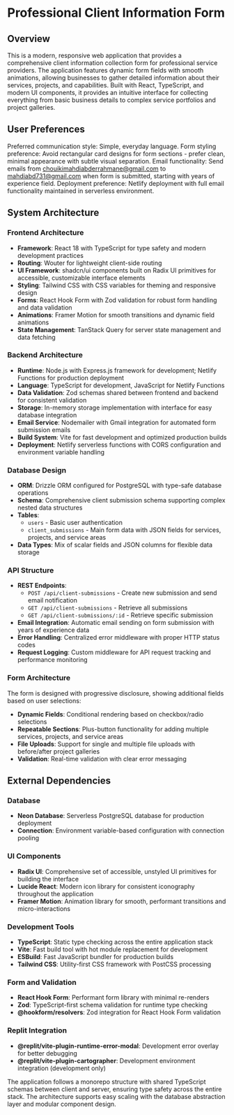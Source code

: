 # Professional Client Information Form

## Overview

This is a modern, responsive web application that provides a comprehensive client information collection form for professional service providers. The application features dynamic form fields with smooth animations, allowing businesses to gather detailed information about their services, projects, and capabilities. Built with React, TypeScript, and modern UI components, it provides an intuitive interface for collecting everything from basic business details to complex service portfolios and project galleries.

## User Preferences

Preferred communication style: Simple, everyday language.
Form styling preference: Avoid rectangular card designs for form sections - prefer clean, minimal appearance with subtle visual separation.
Email functionality: Send emails from chouikimahdiabderrahmane@gmail.com to mahdiabd731@gmail.com when form is submitted, starting with years of experience field.
Deployment preference: Netlify deployment with full email functionality maintained in serverless environment.

## System Architecture

### Frontend Architecture
- **Framework**: React 18 with TypeScript for type safety and modern development practices
- **Routing**: Wouter for lightweight client-side routing
- **UI Framework**: shadcn/ui components built on Radix UI primitives for accessible, customizable interface elements
- **Styling**: Tailwind CSS with CSS variables for theming and responsive design
- **Forms**: React Hook Form with Zod validation for robust form handling and data validation
- **Animations**: Framer Motion for smooth transitions and dynamic field animations
- **State Management**: TanStack Query for server state management and data fetching

### Backend Architecture
- **Runtime**: Node.js with Express.js framework for development; Netlify Functions for production deployment
- **Language**: TypeScript for development, JavaScript for Netlify Functions
- **Data Validation**: Zod schemas shared between frontend and backend for consistent validation
- **Storage**: In-memory storage implementation with interface for easy database integration
- **Email Service**: Nodemailer with Gmail integration for automated form submission emails
- **Build System**: Vite for fast development and optimized production builds
- **Deployment**: Netlify serverless functions with CORS configuration and environment variable handling

### Database Design
- **ORM**: Drizzle ORM configured for PostgreSQL with type-safe database operations
- **Schema**: Comprehensive client submission schema supporting complex nested data structures
- **Tables**: 
  - `users` - Basic user authentication
  - `client_submissions` - Main form data with JSON fields for services, projects, and service areas
- **Data Types**: Mix of scalar fields and JSON columns for flexible data storage

### API Structure
- **REST Endpoints**: 
  - `POST /api/client-submissions` - Create new submission and send email notification
  - `GET /api/client-submissions` - Retrieve all submissions
  - `GET /api/client-submissions/:id` - Retrieve specific submission
- **Email Integration**: Automatic email sending on form submission with years of experience data
- **Error Handling**: Centralized error middleware with proper HTTP status codes
- **Request Logging**: Custom middleware for API request tracking and performance monitoring

### Form Architecture
The form is designed with progressive disclosure, showing additional fields based on user selections:
- **Dynamic Fields**: Conditional rendering based on checkbox/radio selections
- **Repeatable Sections**: Plus-button functionality for adding multiple services, projects, and service areas
- **File Uploads**: Support for single and multiple file uploads with before/after project galleries
- **Validation**: Real-time validation with clear error messaging

## External Dependencies

### Database
- **Neon Database**: Serverless PostgreSQL database for production deployment
- **Connection**: Environment variable-based configuration with connection pooling

### UI Components
- **Radix UI**: Comprehensive set of accessible, unstyled UI primitives for building the interface
- **Lucide React**: Modern icon library for consistent iconography throughout the application
- **Framer Motion**: Animation library for smooth, performant transitions and micro-interactions

### Development Tools
- **TypeScript**: Static type checking across the entire application stack
- **Vite**: Fast build tool with hot module replacement for development
- **ESBuild**: Fast JavaScript bundler for production builds
- **Tailwind CSS**: Utility-first CSS framework with PostCSS processing

### Form and Validation
- **React Hook Form**: Performant form library with minimal re-renders
- **Zod**: TypeScript-first schema validation for runtime type checking
- **@hookform/resolvers**: Zod integration for React Hook Form validation

### Replit Integration
- **@replit/vite-plugin-runtime-error-modal**: Development error overlay for better debugging
- **@replit/vite-plugin-cartographer**: Development environment integration (development only)

The application follows a monorepo structure with shared TypeScript schemas between client and server, ensuring type safety across the entire stack. The architecture supports easy scaling with the database abstraction layer and modular component design.